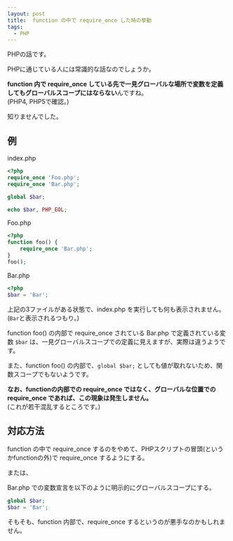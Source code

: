 ```yaml
---
layout: post
title:  function の中で require_once した時の挙動
tags:
  - PHP
---
```


PHPの話です。

<!--more-->

PHPに通じている人には常識的な話なのでしょうか。

**function 内で require_once している先で一見グローバルな場所で変数を定義してもグローバルスコープにはならない**んですね。  
(PHP4, PHP5で確認。)

知りませんでした。

## 例

index.php

```php
<?php
require_once 'Foo.php';
require_once 'Bar.php';

global $bar;

echo $bar, PHP_EOL;
```

Foo.php

```php
<?php
function foo() {
    require_once 'Bar.php';
}
foo();
```

Bar.php

```php
<?php
$bar = 'Bar';
```

上記の3ファイルがある状態で、index.php を実行しても何も表示されません。(`Bar`と表示されるつもり。)

function foo() の内部で require_once されている Bar.php で定義されている変数 `$bar` は、一見グローバルスコープでの定義に見えますが、実際は違うようです。

また、function foo() の内部で、`global $bar;` としても値が取れないため、関数スコープでもないようです。

**なお、functionの内部での require_once ではなく、グローバルな位置での require_once であれば、この現象は発生しません。**  
(これが若干混乱するところです。)

## 対応方法

function の中で require_once するのをやめて、PHPスクリプトの冒頭(というかfunctionの外)で require_once するようにする。

または、

Bar.php での変数宣言を以下のように明示的にグローバルスコープにする。

```php
global $bar;
$bar = 'Bar';
```

そもそも、function 内部で、require_once するというのが悪手なのかもしれません。

